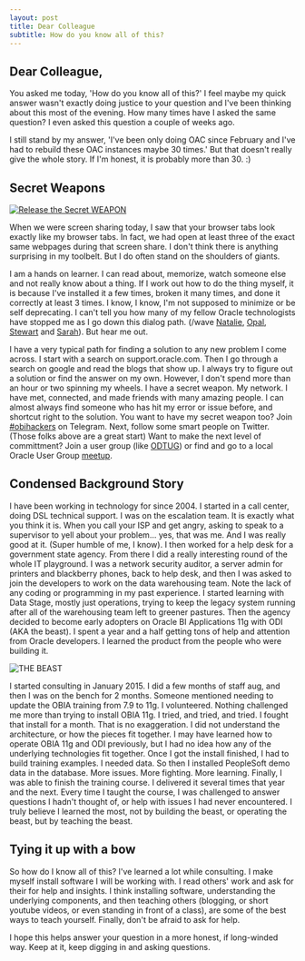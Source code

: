 ```yaml
---
layout: post
title: Dear Colleague
subtitle: How do you know all of this?
---
```


## Dear Colleague,

You asked me today, 'How do you know all of this?' I feel maybe my quick answer wasn't exactly doing justice to your question and I've been thinking about this most of the evening. How many times have I asked the same question? I even asked this question a couple of weeks ago.

I still stand by my answer, 'I've been only doing OAC since February and I've had to rebuild these OAC instances maybe 30 times.' But that doesn't really give the whole story. If I'm honest, it is probably more than 30. :)

## Secret Weapons

[![Release the Secret WEAPON](https://img.youtube.com/vi/04lt35zOj7g/0.jpg)](https://www.youtube.com/watch?v=04lt35zOj7g "Release the Secret WEAPON")

When we were screen sharing today, I saw that your browser tabs look exactly like my browser tabs. In fact, we had open at least three of the exact same webpages during that screen share. I don't think there is anything surprising in my toolbelt. But I do often stand on the shoulders of giants.

I am a hands on learner. I can read about, memorize, watch someone else and not really know about a thing. If I work out how to do the thing myself, it is because I've installed it a few times, broken it many times, and done it correctly at least 3 times. I know, I know, I'm not supposed to minimize or be self deprecating. I can't tell you how many of my fellow Oracle technologists have stopped me as I go down this dialog path. (/wave [Natalie](https://twitter.com/EssbaseLady), [Opal](https://twitter.com/opal_EPM), [Stewart](https://twitter.com/stewartbryson) and [Sarah](https://twitter.com/TriGeek_SCZ)). But hear me out.

I have a very typical path for finding a solution to any new problem I come across. I start with a search on support.oracle.com. Then I go through a search on google and read the blogs that show up. I always try to figure out a solution or find the answer on my own. However, I don't spend more than an hour or two spinning my wheels. I have a secret weapon. My network. I have met, connected, and made friends with many amazing people. I can almost always find someone who has hit my error or issue before, and shortcut right to the solution. You want to have my secret weapon too? Join [#obihackers](https://t.me/obihackers/) on Telegram. Next, follow some smart people on Twitter. (Those folks above are a great start) Want to make the next level of committment? Join a user group (like [ODTUG](https://www.odtug.com/)) or find and go to a local Oracle User Group [meetup](https://www.meetup.com/).

## Condensed Background Story

I have been working in technology for since 2004. I started in a call center, doing DSL technical support. I was on the escalation team. It is exactly what you think it is. When you call your ISP and get angry, asking to speak to a supervisor to yell about your problem... yes, that was me. And I was really good at it. (Super humble of me, I know). I then worked for a help desk for a government state agency. From there I did a really interesting round of the whole IT playground. I was a network security auditor, a server admin for printers and blackberry phones, back to help desk, and then I was asked to join the developers to work on the data warehousing team. Note the lack of any coding or programming in my past experience. I started learning with Data Stage, mostly just operations, trying to keep the legacy system running after all of the warehousing team left to greener pastures. Then the agency decided to become early adopters on Oracle BI Applications 11g with ODI (AKA the beast). I spent a year and a half getting tons of help and attention from Oracle developers. I learned the product from the people who were building it.

<img src="https://static1.squarespace.com/static/509155d3e4b0979eac7754e1/t/514bb673e4b0e2726ca73964/1363916406971/The+Sandlot.png?format=1500w" alt="THE BEAST">

I started consulting in January 2015. I did a few months of staff aug, and then I was on the bench for 2 months. Someone mentioned needing to update the OBIA training from 7.9 to 11g. I volunteered. Nothing challenged me more than trying to install OBIA 11g. I tried, and tried, and tried. I fought that install for a month. That is no exaggeration. I did not understand the architecture, or how the pieces fit together. I may have learned how to operate OBIA 11g and ODI previously, but I had no idea how any of the underlying technologies fit together. Once I got the install finished, I had to build training examples. I needed data. So then I installed PeopleSoft demo data in the database. More issues. More fighting. More learning. Finally, I was able to finish the training course. I delivered it several times that year and the next. Every time I taught the course, I was challenged to answer questions I hadn't thought of, or help with issues I had never encountered. I truly believe I learned the most, not by building the beast, or operating the beast, but by teaching the beast.

## Tying it up with a bow

So how do I know all of this? I've learned a lot while consulting. I make myself install software I will be working with. I read others' work and ask for their for help and insights. I think installing software, understanding the underlying components, and then teaching others (blogging, or short youtube videos, or even standing in front of a class), are some of the best ways to teach yourself. Finally, don't be afraid to ask for help.

I hope this helps answer your question in a more honest, if long-winded way. Keep at it, keep digging in and asking questions.
